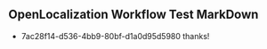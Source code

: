 ## OpenLocalization Workflow Test MarkDown
* 7ac28f14-d536-4bb9-80bf-d1a0d95d5980 thanks!

<!--HONumber=Jul16_HO2-->


